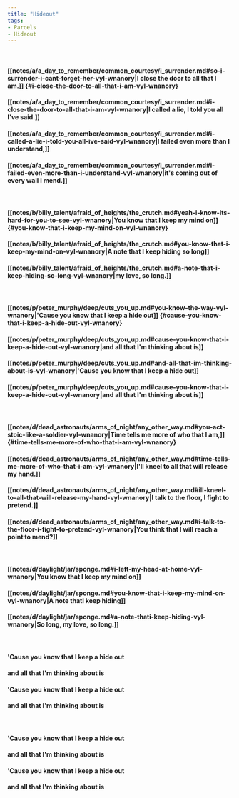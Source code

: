 ```yaml
---
title: "Hideout"
tags:
- Parcels
- Hideout
---
```

&nbsp;
#### [[notes/a/a_day_to_remember/common_courtesy/i_surrender.md#so-i-surrender-i-cant-forget-her-vyl-wnanory|I close the door to all that I am.]] {#i-close-the-door-to-all-that-i-am-vyl-wnanory}
#### [[notes/a/a_day_to_remember/common_courtesy/i_surrender.md#i-close-the-door-to-all-that-i-am-vyl-wnanory|I called a lie, I told you all I've said.]]
#### [[notes/a/a_day_to_remember/common_courtesy/i_surrender.md#i-called-a-lie-i-told-you-all-ive-said-vyl-wnanory|I failed even more than I understand,]]
#### [[notes/a/a_day_to_remember/common_courtesy/i_surrender.md#i-failed-even-more-than-i-understand-vyl-wnanory|it's coming out of every wall I mend.]]
&nbsp;
#### [[notes/b/billy_talent/afraid_of_heights/the_crutch.md#yeah-i-know-its-hard-for-you-to-see-vyl-wnanory|You know that I keep my mind on]] {#you-know-that-i-keep-my-mind-on-vyl-wnanory}
#### [[notes/b/billy_talent/afraid_of_heights/the_crutch.md#you-know-that-i-keep-my-mind-on-vyl-wnanory|A note that I keep hiding so long]]
#### [[notes/b/billy_talent/afraid_of_heights/the_crutch.md#a-note-that-i-keep-hiding-so-long-vyl-wnanory|my love, so long.]]
&nbsp;
#### [[notes/p/peter_murphy/deep/cuts_you_up.md#you-know-the-way-vyl-wnanory|'Cause you know that I keep a hide out]] {#cause-you-know-that-i-keep-a-hide-out-vyl-wnanory}
#### [[notes/p/peter_murphy/deep/cuts_you_up.md#cause-you-know-that-i-keep-a-hide-out-vyl-wnanory|and all that I'm thinking about is]]
#### [[notes/p/peter_murphy/deep/cuts_you_up.md#and-all-that-im-thinking-about-is-vyl-wnanory|'Cause you know that I keep a hide out]]
#### [[notes/p/peter_murphy/deep/cuts_you_up.md#cause-you-know-that-i-keep-a-hide-out-vyl-wnanory|and all that I'm thinking about is]]
&nbsp;
#### [[notes/d/dead_astronauts/arms_of_night/any_other_way.md#you-act-stoic-like-a-soldier-vyl-wnanory|Time tells me more of who that I am,]] {#time-tells-me-more-of-who-that-i-am-vyl-wnanory}
#### [[notes/d/dead_astronauts/arms_of_night/any_other_way.md#time-tells-me-more-of-who-that-i-am-vyl-wnanory|I'll kneel to all that will release my hand.]]
#### [[notes/d/dead_astronauts/arms_of_night/any_other_way.md#ill-kneel-to-all-that-will-release-my-hand-vyl-wnanory|I talk to the floor, I fight to pretend.]]
#### [[notes/d/dead_astronauts/arms_of_night/any_other_way.md#i-talk-to-the-floor-i-fight-to-pretend-vyl-wnanory|You think that I will reach a point to mend?]]
&nbsp;
#### [[notes/d/daylight/jar/sponge.md#i-left-my-head-at-home-vyl-wnanory|You know that I keep my mind on]]
#### [[notes/d/daylight/jar/sponge.md#you-know-that-i-keep-my-mind-on-vyl-wnanory|A note thatI keep hiding]]
#### [[notes/d/daylight/jar/sponge.md#a-note-thati-keep-hiding-vyl-wnanory|So long, my love, so long.]]
&nbsp;
#### 'Cause you know that I keep a hide out
#### and all that I'm thinking about is
#### 'Cause you know that I keep a hide out
#### and all that I'm thinking about is
&nbsp;
#### 'Cause you know that I keep a hide out
#### and all that I'm thinking about is
#### 'Cause you know that I keep a hide out
#### and all that I'm thinking about is
